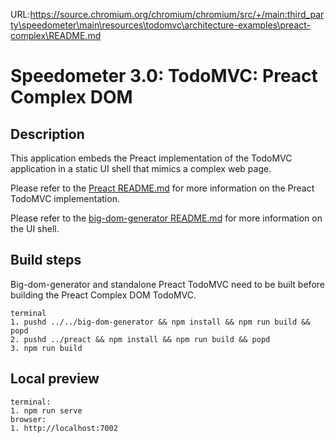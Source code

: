 URL:https://source.chromium.org/chromium/chromium/src/+/main:third_party\speedometer\main\resources\todomvc\architecture-examples\preact-complex\README.md
# Speedometer 3.0: TodoMVC: Preact Complex DOM

## Description

This application embeds the Preact implementation of the TodoMVC application in a static UI shell that mimics a complex web page.

Please refer to the [Preact README.md](../preact/README.md) for more information on the Preact TodoMVC implementation.

Please refer to the [big-dom-generator README.md](../../big-dom-generator/README.md) for more information on the UI shell.

## Build steps

Big-dom-generator and standalone Preact TodoMVC need to be built before building the Preact Complex DOM TodoMVC.

```
terminal
1. pushd ../../big-dom-generator && npm install && npm run build && popd
2. pushd ../preact && npm install && npm run build && popd
3. npm run build
```

## Local preview

```
terminal:
1. npm run serve
browser:
1. http://localhost:7002
```
